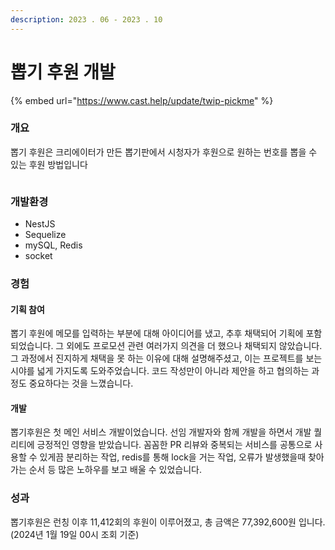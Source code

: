 ```yaml
---
description: 2023 . 06 - 2023 . 10
---
```


# 뽑기 후원 개발



{% embed url="https://www.cast.help/update/twip-pickme" %}



### 개요

뽑기 후원은 크리에이터가 만든 뽑기판에서 시청자가 후원으로 원하는 번호를 뽑을 수 있는 후원 방법입니다

<figure><img src="../.gitbook/assets/image.gif" alt=""><figcaption></figcaption></figure>



### 개발환경

* NestJS
* Sequelize
* mySQL, Redis
* socket



### 경험

#### 기획 참여

뽑기 후원에 메모를 입력하는 부분에 대해 아이디어를 냈고, 추후 채택되어 기획에 포함되었습니다. 그 외에도 프로모션 관련 여러가지 의견을 더 했으나 채택되지 않았습니다. 그 과정에서 진지하게 채택을 못 하는 이유에 대해 설명해주셨고, 이는 프로젝트를 보는 시야를 넓게 가지도록 도와주었습니다. 코드 작성만이 아니라 제안을 하고 협의하는 과정도 중요하다는 것을 느꼈습니다.

#### 개발

뽑기후원은 첫 메인 서비스 개발이었습니다. 선임 개발자와 함께 개발을 하면서 개발 퀄리티에 긍정적인 영향을 받았습니다. 꼼꼼한 PR 리뷰와 중복되는 서비스를 공통으로 사용할 수 있게끔 분리하는 작업, redis를 통해 lock을 거는 작업, 오류가 발생했을때 찾아가는 순서 등 많은 노하우를 보고 배울 수 있었습니다.



### 성과

뽑기후원은 런칭 이후 11,412회의 후원이 이루어졌고, 총 금액은 77,392,600원 입니다. (2024년 1월 19일 00시 조회 기준)
